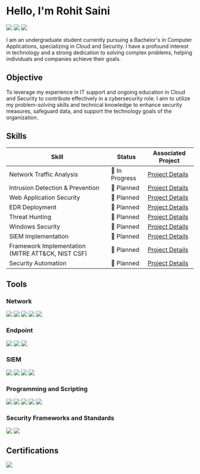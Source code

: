 
# Hello, I'm Rohit Saini
<a href="https://www.linkedin.com/in/rohitsaini-cyberguardian/"><img src="https://img.shields.io/badge/-LinkedIn-0072b1?&style=for-the-badge&logo=linkedin&logoColor=white" /></a>
<a href="https://tryhackme.com/r/p/CyberGuardianx"><img src="https://img.shields.io/badge/-TryHackMe-212C42?style=for-the-badge&logo=TryHackMe&logoColor=white" /></a>
<a href="https://app.letsdefend.io/user/cyberguardianx"><img src="https://img.shields.io/badge/-Let's%20Defend-0A4D8D?style=for-the-badge&logo=data:image/png;base64,iVBORw0KGgoAAAANSUhEUgAAABQAAAAUCAYAAACNiR0NAAAAw0lEQVQ4T6WT0Q2DMBRF37dhEkicEIisIGEk6gwBDgECo8AEHoNiNF4g5ACFZ8ApGQJlTCx5v7I3efw03e29bGfbzMUtKnwoJfQX3BAvsAvYP4AcyzAbmgI+AT3ADWgXNfxeBoA8+SM0FlYBzdyiBYGg5JmC1GuGbgAeGuLGQ9oA3CBwDJ8V6GdpH6X0CtbnG9uTv9E/ybU5AzHgPOQQuYAuwEGoVuK+Y82ctJPLTHDAAAAABJRU5ErkJggg==&logoColor=white" /></a>




I am an undergraduate student currently pursuing a Bachelor's in Computer Applications, specializing in Cloud and Security. I have a profound interest in technology and a strong dedication to solving complex problems, helping individuals and companies achieve their goals.

## Objective

To leverage my experience in IT support and ongoing education in Cloud and Security to contribute effectively in a cybersecurity role. I aim to utilize my problem-solving skills and technical knowledge to enhance security measures, safeguard data, and support the technology goals of the organization.


## Skills

| Skill                                                |     Status         | Associated Project                                                                         |
|------------------------------------------------------|--------------------|--------------------------------------------------------------------------------------------|
| Network Traffic Analysis                             |    🚧 In Progress | <a href="https://github.com/cyberguardianx/Portfolio/tree/4dafe1528ac6e8c46e4fe128f81b5c891a9be84d/Network%20Traffic%20Analysis%20with%20Wireshark">Project Details</a>|
| Intrusion Detection & Prevention                     |    📝 Planned     | <a href="https://github.com/cyberguardianx/Portfolio/tree/4dafe1528ac6e8c46e4fe128f81b5c891a9be84d/Intrusion%20Detection%20%26%20Prevention%20System%20Implementation">Project Details</a>|
| Web Application Security                             |    📝 Planned     | <a href="https://github.com/cyberguardianx/Portfolio/tree/4dafe1528ac6e8c46e4fe128f81b5c891a9be84d/Web%20Application%20Security%20Analysis">Project Details</a>|
| EDR Deployment                                       |    📝 Planned     | <a href="https://github.com/cyberguardianx/Portfolio/tree/4dafe1528ac6e8c46e4fe128f81b5c891a9be84d/EDR%20Deployment">Project Details</a>|
| Threat Hunting                                       |    📝 Planned     | <a href="https://github.com/cyberguardianx/Portfolio/tree/4dafe1528ac6e8c46e4fe128f81b5c891a9be84d/Threat%20Hunting%20Operations">Project Details</a>|
| Windows Security                                     |    📝 Planned     | <a href="https://github.com/cyberguardianx/Portfolio/tree/4dafe1528ac6e8c46e4fe128f81b5c891a9be84d/Windows%20Security%20Automation">Project Details</a>|
| SIEM Implementation                                  |    📝 Planned     | <a href="https://github.com/cyberguardianx/Portfolio/tree/4dafe1528ac6e8c46e4fe128f81b5c891a9be84d/SIEM%20Development">Project Details</a>|
| Framework Implementation (MITRE ATT&CK, NIST CSF)    |    📝 Planned     | <a href="https://github.com/cyberguardianx/Portfolio/tree/4dafe1528ac6e8c46e4fe128f81b5c891a9be84d/Threat%20Detection%20Framework">Project Details</a>|
| Security Automation                                  |    📝 Planned     | <a href="https://github.com/cyberguardianx/Portfolio/tree/4dafe1528ac6e8c46e4fe128f81b5c891a9be84d/SOAR%20Implementation">Project Details</a>|


## Tools

### Network
<div>
    <img src="https://img.shields.io/badge/-Wireshark-1679A7?&style=for-the-badge&logo=Wireshark&logoColor=white" />
    <img src="https://img.shields.io/badge/-Suricata-EF3B2D?&style=for-the-badge&logo=Suricata&logoColor=white" />
    <img src="https://img.shields.io/badge/-Zeek-777BB4?&style=for-the-badge&logo=Zeek&logoColor=white" />
    <img src="https://img.shields.io/badge/-Fortinet-DA291C?style=for-the-badge&logo=Fortinet&logoColor=white" />
    <img src="https://img.shields.io/badge/-Palo%20Alto%20Networks-007EC6?style=for-the-badge&logo=Palo-Alto-Networks&logoColor=white" />


</div>

### Endpoint
<div>
    <img src="https://img.shields.io/badge/-Microsoft_Defender_for_Endpoint-00A4EF?&style=for-the-badge&logo=Microsoft&logoColor=white" />
    <img src="https://img.shields.io/badge/-SentinelOne-0033CC?style=for-the-badge&logo=SentinelOne&logoColor=white" />
    <img src="https://img.shields.io/badge/-CrowdStrike%20Falcon-E95723?style=for-the-badge&logo=CrowdStrike&logoColor=white" />

</div>

### SIEM
<div>
    <img src="https://img.shields.io/badge/-Microsoft_Sentinel-0078D4?&style=for-the-badge&logo=Microsoft&logoColor=white" />
    <img src="https://img.shields.io/badge/-Splunk-000000?&style=for-the-badge&logo=Splunk&logoColor=white" />
    <img src="https://img.shields.io/badge/-Elastic-005571?&style=for-the-badge&logo=Elastic&logoColor=white" />
    <img src="https://img.shields.io/badge/-IBM%20QRadar-1F70C1?style=for-the-badge&logo=IBM&logoColor=white" />

</div>

### Programming and Scripting
<div>
    <img src="https://img.shields.io/badge/-HTML-E34F26?style=for-the-badge&logo=HTML5&logoColor=white" />
    <img src="https://img.shields.io/badge/-PowerShell-5391FE?style=for-the-badge&logo=PowerShell&logoColor=white" />
    <img src="https://img.shields.io/badge/-Bash-4EAA25?style=for-the-badge&logo=GNU%20Bash&logoColor=white" />
    <img src="https://img.shields.io/badge/-Python-3776AB?style=for-the-badge&logo=Python&logoColor=white" />
    <img src="https://img.shields.io/badge/-SQL-4479A1?style=for-the-badge&logo=MySQL&logoColor=white" />

</div>

### Security Frameworks and Standards
<div>
    <img src="https://img.shields.io/badge/-MITRE%20ATT%26CK-005DAA?style=for-the-badge&logo=MITRE&logoColor=white" />
    <img src="https://img.shields.io/badge/-NIST%20CSF-5A6978?style=for-the-badge&logo=NIST&logoColor=white" />


</div>


## Certifications
<div>
    <img src="https://img.shields.io/badge/-Google%20Cybersecurity%20Certificate-4285F4?style=for-the-badge&logo=Google&logoColor=white" />
    
</div>
